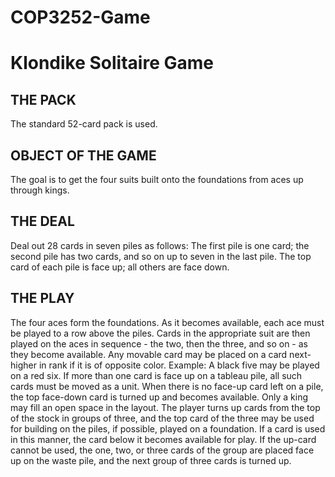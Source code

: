 # COP3252-Game

# Klondike Solitaire Game

## THE PACK
The standard 52-card pack is used.
## OBJECT OF THE GAME
The goal is to get the four suits built onto the foundations from aces up through kings.
## THE DEAL
Deal out 28 cards in seven piles as follows: The first pile is one card; the second pile has two cards, and so on up to seven in the
last pile. The top card of each pile is face up; all others are face down.
## THE PLAY
The four aces form the foundations. As it becomes available, each ace must be played to a row above the piles. Cards in the
appropriate suit are then played on the aces in sequence - the two, then the three, and so on - as they become available.
Any movable card may be placed on a card next-higher in rank if it is of opposite color. Example: A black five may be played on a
red six. If more than one card is face up on a tableau pile, all such cards must be moved as a unit.
When there is no face-up card left on a pile, the top face-down card is turned up and becomes available.
Only a king may fill an open space in the layout. The player turns up cards from the top of the stock in groups of three, and the top
card of the three may be used for building on the piles, if possible, played on a foundation. If a card is used in this manner, the card
below it becomes available for play. If the up-card cannot be used, the one, two, or three cards of the group are placed face up on
the waste pile, and the next group of three cards is turned up.
